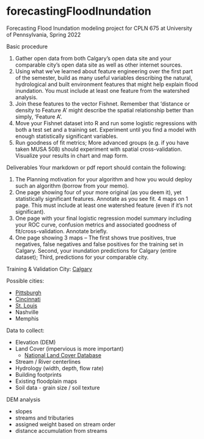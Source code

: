 # forecastingFloodInundation
Forecasting Flood Inundation modeling project for CPLN 675 at University of Pennsylvania, Spring 2022


Basic procedure
1.	Gather open data from both Calgary’s open data site and your comparable city’s open data site as well as other internet sources.
2.	Using what we’ve learned about feature engineering over the first part of the semester, build as many useful variables describing the natural, hydrological and built environment features that might help explain flood inundation. You must include at least one feature from the watershed analysis. 
3.	Join these features to the vector Fishnet. Remember that ‘distance or density to Feature A’ might describe the spatial relationship better than simply, ‘Feature A’.
4.	Move your Fishnet dataset into R and run some logistic regressions with both a test set and a training set. Experiment until you find a model with enough statistically significant variables. 
5.	Run goodness of fit metrics; More advanced groups (e.g. if you have taken MUSA 508) should experiment with spatial cross-validation. Visualize your results in chart and map form.

Deliverables 
Your markdown or pdf report should contain the following:
1.	The Planning motivation for your algorithm and how you would deploy such an algorithm (borrow from your memo).
2.	One page showing four of your more original (as you deem it), yet statistically significant features. Annotate as you see fit. 4 maps on 1 page. This must include at least one watershed feature (even if it’s not significant).
3.	One page with your final logistic regression model summary including your ROC curve, confusion metrics and associated goodness of fit/cross-validation. Annotate briefly. 
4.	One page showing 3 maps – The first shows true positives, true negatives, false negatives and false positives for the training set in Calgary. Second, your inundation predictions for Calgary (entire dataset); Third, predictions for your comparable city.

Training & Validation City:
[Calgary](https://data.calgary.ca/)

Possible cities:
- [Pittsburgh](https://pittsburghpa.gov/open-data/index.html)
- [Cincinnati](https://data.cincinnati-oh.gov/)
- [St. Louis](https://www.stlouis-mo.gov/data/index.cfm)
- Nashville
- Memphis

Data to collect:
- Elevation (DEM)
- Land Cover (impervious is more important)
  - [National Land Cover Database](https://www.usgs.gov/centers/eros/science/national-land-cover-database)
- Stream / River centerlines
- Hydrology (width, depth, flow rate)
- Building footprints
- Existing floodplain maps
- Soil data - grain size / soil texture


DEM analysis
- slopes 
- streams and tributaries
- assigned weight based on stream order
- distance accumulation from streams

